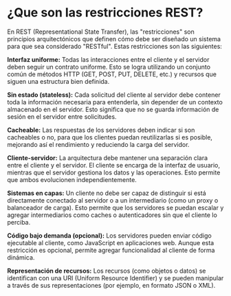 # ¿Que son las restricciones REST?

En REST (Representational State Transfer), las "restricciones" son principios arquitectónicos que definen cómo debe ser diseñado un sistema para que sea considerado "RESTful". Estas restricciones son las siguientes:

**Interfaz uniforme:** Todas las interacciones entre el cliente y el servidor deben seguir un contrato uniforme. Esto se logra utilizando un conjunto común de métodos HTTP (GET, POST, PUT, DELETE, etc.) y recursos que siguen una estructura bien definida.

**Sin estado (stateless):** Cada solicitud del cliente al servidor debe contener toda la información necesaria para entenderla, sin depender de un contexto almacenado en el servidor. Esto significa que no se guarda información de sesión en el servidor entre solicitudes.

**Cacheable:** Las respuestas de los servidores deben indicar si son cacheables o no, para que los clientes puedan reutilizarlas si es posible, mejorando así el rendimiento y reduciendo la carga del servidor.

**Cliente-servidor:** La arquitectura debe mantener una separación clara entre el cliente y el servidor. El cliente se encarga de la interfaz de usuario, mientras que el servidor gestiona los datos y las operaciones. Esto permite que ambos evolucionen independientemente.

**Sistemas en capas:** Un cliente no debe ser capaz de distinguir si está directamente conectado al servidor o a un intermediario (como un proxy o balanceador de carga). Esto permite que los servidores se puedan escalar y agregar intermediarios como caches o autenticadores sin que el cliente lo perciba.

**Código bajo demanda (opcional):** Los servidores pueden enviar código ejecutable al cliente, como JavaScript en aplicaciones web. Aunque esta restricción es opcional, permite agregar funcionalidad al cliente de forma dinámica.

**Representación de recursos:** Los recursos (como objetos o datos) se identifican con una URI (Uniform Resource Identifier) y se pueden manipular a través de sus representaciones (por ejemplo, en formato JSON o XML).